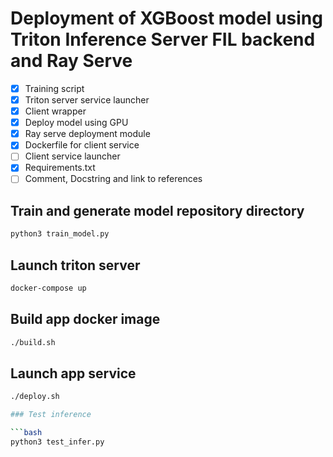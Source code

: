 # Deployment of XGBoost model using Triton Inference Server FIL backend and Ray Serve

- [x] Training script
- [x] Triton server service launcher
- [x] Client wrapper
- [x] Deploy model using GPU
- [x] Ray serve deployment module
- [x] Dockerfile for client service
- [ ] Client service launcher
- [x] Requirements.txt
- [ ] Comment, Docstring and link to references

## Train and generate model repository directory

```bash
python3 train_model.py
```

## Launch triton server

```bash
docker-compose up
```

## Build app docker image

```bash
./build.sh
```

## Launch app service

```bash
./deploy.sh

### Test inference

```bash
python3 test_infer.py
```
